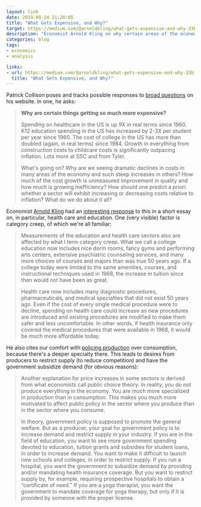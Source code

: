 ```yaml
---
layout: link
date: 2019-09-24 21:28:05
title: "What Gets Expensive, and Why?"
target: https://medium.com/@arnoldkling/what-gets-expensive-and-why-33bf4b891be2
description: "Economist Arnold Kling on why certain areas of the economy increase in cost while others drop."
categories: blog
tags:
- economics
- analysis

links:
- url: https://medium.com/@arnoldkling/what-gets-expensive-and-why-33bf4b891be2
  title: "What Gets Expensive, and Why?"
---
```


Patrick Collison poses and tracks possible responses to [broad questions](https://patrickcollison.com/questions) on his website. In one, he asks:

> **Why are certain things getting so much more expensive?**
>
> Spending on healthcare in the US is up 9X in real terms since 1960. K12 education spending in the US has increased by 2-3X per student per year since 1960. The cost of college in the US has more than doubled (again, in real terms) since 1984. Growth in everything from construction costs to childcare costs is significantly outpacing inflation. Lots more at SSC and from Tyler.
>
> What's going on? Why are we seeing dramatic declines in costs in many areas of the economy and such steep increases in others? How much of the cost growth is unmeasured improvement in quality and how much is growing inefficiency? How should one predict a priori whether a sector will exhibit increasing or decreasing costs relative to inflation? What do we do about it all?

Economist [Arnold Kling](http://www.arnoldkling.com/ "Arnold Kling") had an [interesting response](https://medium.com/@arnoldkling/what-gets-expensive-and-why-33bf4b891be2 "What Gets Expensive, and Why?") to this in a short essay on, in particular, health care and education. One (very visible) factor is category creep, of which we're all familiar:

> Measurements of the education and health care sectors also are affected by what I term category creep. What we call a college education now includes nice dorm rooms, fancy gyms and performing arts centers, extensive psychiatric counseling services, and many more choices of courses and majors than was true 50 years ago. If a college today were limited to the same amenities, courses, and instructional techniques used in 1968, the increase in tuition since then would not have been as great.
>
> Health care now includes many diagnostic procedures, pharmaceuticals, and medical specialties that did not exist 50 years ago. Even if the cost of every single medical procedure were to decline, spending on health care could increase as new procedures are introduced and existing procedures are modified to make them safer and less uncomfortable. In other words, if health insurance only covered the medical procedures that were available in 1968, it would be much more affordable today.

He also cites our comfort with [policing production](https://www.econtalk.org/library/Enc1/PublicChoiceTheory.html "Public choice theory") over consumption, because there's a deeper specialty there. This leads to desires from producers to restrict supply (to reduce competition) and have the government subsidize demand (for obvious reasons):

> Another explanation for price increases in some sectors is derived from what economists call public choice theory. In reality, you do not produce everything in the economy. You are much more specialized in production than in consumption. This makes you much more motivated to affect public policy in the sector where you produce than in the sector where you consume.
>
> In theory, government policy is supposed to promote the general welfare. But as a producer, your goal for government policy is to increase demand and restrict supply in your industry. If you are in the field of education, you want to see more government spending devoted to education, tuition grants and subsidies for student loans, in order to increase demand. You want to make it difficult to launch new schools and colleges, in order to restrict supply. If you run a hospital, you want the government to subsidize demand by providing and/or mandating health insurance coverage. But you want to restrict supply by, for example, requiring prospective hospitals to obtain a “certificate of need.” If you are a yoga therapist, you want the government to mandate coverage for yoga therapy, but only if it is provided by someone with the proper license.
